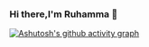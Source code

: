 ### Hi there,I'm Ruhamma 👋

[![Ashutosh's github activity graph](https://github-readme-activity-graph.vercel.app/graph?username=Ruhamma)](https://github.com/ashutosh00710/github-readme-activity-graph)
